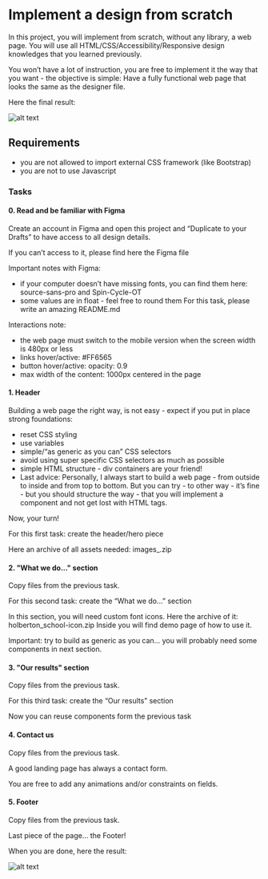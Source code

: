 
# Implement a design from scratch

In this project, you will implement from scratch, without any library, a web page. You will use all HTML/CSS/Accessibility/Responsive design knowledges that you learned previously.

You won’t have a lot of instruction, you are free to implement it the way that you want - the objective is simple: Have a fully functional web page that looks the same as the designer file.

Here the final result: 

![alt text](https://s3.eu-west-3.amazonaws.com/hbtn.intranet/uploads/medias/2020/2/60df485eb772ecbad54a.jpg?X-Amz-Algorithm=AWS4-HMAC-SHA256&X-Amz-Credential=AKIA4MYA5JM5DUTZGMZG%2F20240429%2Feu-west-3%2Fs3%2Faws4_request&X-Amz-Date=20240429T073712Z&X-Amz-Expires=86400&X-Amz-SignedHeaders=host&X-Amz-Signature=c55213307e017697355b50c53f6a3d1995620e8b08cea75eb7584f5ff0eeeadd)
## Requirements

- you are not allowed to import external CSS framework (like Bootstrap)
- you are not to use Javascript


### Tasks

#### 0. Read and be familiar with Figma

Create an account in Figma and open this project and “Duplicate to your Drafts” to have access to all design details.

If you can’t access to it, please find here the Figma file

Important notes with Figma:

- if your computer doesn’t have missing fonts, you can find them here: source-sans-pro and Spin-Cycle-OT
- some values are in float - feel free to round them
For this task, please write an amazing README.md

Interactions note:

- the web page must switch to the mobile version when the screen width is 480px or less
- links hover/active: #FF6565
- button hover/active: opacity: 0.9
- max width of the content: 1000px centered in the page


#### 1. Header

Building a web page the right way, is not easy - expect if you put in place strong foundations:

- reset CSS styling
- use variables
- simple/“as generic as you can” CSS selectors
- avoid using super specific CSS selectors as much as possible
- simple HTML structure - div containers are your friend!
- Last advice: Personally, I always start to build a web page - from outside to inside and from top to bottom. But you can try - to other way - it’s fine - but you should structure the way - that you will implement a component and not get lost with HTML tags.

Now, your turn!

For this first task: create the header/hero piece

Here an archive of all assets needed: images_.zip


#### 2. "What we do..." section

Copy files from the previous task.

For this second task: create the “What we do…” section

In this section, you will need custom font icons. Here the archive of it: holberton_school-icon.zip Inside you will find demo page of how to use it.

Important: try to build as generic as you can… you will probably need some components in next section.


#### 3. "Our results" section

Copy files from the previous task.

For this third task: create the “Our results” section

Now you can reuse components form the previous task


#### 4. Contact us

Copy files from the previous task.

A good landing page has always a contact form.

You are free to add any animations and/or constraints on fields.


#### 5. Footer

Copy files from the previous task.

Last piece of the page… the Footer!

When you are done, here the result:

![alt text](https://s3.eu-west-3.amazonaws.com/hbtn.intranet/uploads/medias/2020/3/83d6311e87d4775ca4b3.gif?X-Amz-Algorithm=AWS4-HMAC-SHA256&X-Amz-Credential=AKIA4MYA5JM5DUTZGMZG%2F20240429%2Feu-west-3%2Fs3%2Faws4_request&X-Amz-Date=20240429T073712Z&X-Amz-Expires=86400&X-Amz-SignedHeaders=host&X-Amz-Signature=1bfe4efe032ab8712f51aafa23e8911a37a0b6ef53948e75d0102973a88d6093)
